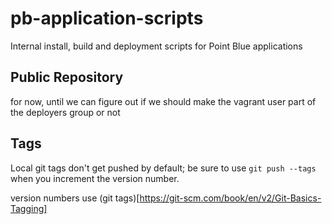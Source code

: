 # pb-application-scripts
Internal install, build and deployment scripts for Point Blue applications

## Public Repository
for now, until we can figure out if we should make the vagrant user part of the deployers group or not

## Tags
Local git tags don't get pushed by default; be sure to use `git push --tags` when you increment the version number.

version numbers use (git tags)[https://git-scm.com/book/en/v2/Git-Basics-Tagging]
